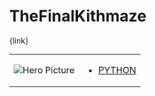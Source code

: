 # TheFinalKithmaze 

{link}
<table>
<tr>
<td>

![Hero Picture](hero.png?raw=true "Hero Picture")

</td>
<td>
<ul>
<li>

[PYTHON](TheFinalKithmaze.py)

</li>
</td>
</tr>
<table>